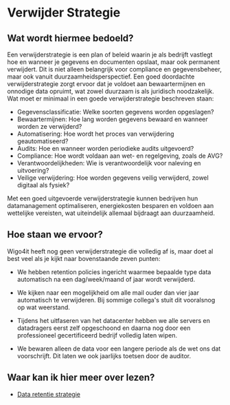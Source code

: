 # Verwijder Strategie

## Wat wordt hiermee bedoeld?
Een verwijderstrategie is een plan of beleid waarin je als bedrijft vastlegt hoe en wanneer je gegevens en documenten opslaat, maar ook permanent verwijdert. Dit is niet alleen belangrijk voor compliance en gegevensbeheer, maar ook vanuit duurzaamheidsperspectief. Een goed doordachte verwijderstrategie zorgt ervoor dat je voldoet aan bewaartermijnen en onnodige data opruimt, wat zowel duurzaam is als juridisch noodzakelijk. Wat moet er minimaal in een goede verwijderstrategie beschreven staan: 

- Gegevensclassificatie: Welke soorten gegevens worden opgeslagen?
- Bewaartermijnen: Hoe lang worden gegevens bewaard en wanneer worden ze verwijderd?
- Automatisering: Hoe wordt het proces van verwijdering geautomatiseerd?
- Audits: Hoe en wanneer worden periodieke audits uitgevoerd?
- Compliance: Hoe wordt voldaan aan wet- en regelgeving, zoals de AVG?
- Verantwoordelijkheden: Wie is verantwoordelijk voor naleving en uitvoering?
- Veilige verwijdering: Hoe worden gegevens veilig verwijderd, zowel digitaal als fysiek?

Met een goed uitgevoerde verwijderstrategie kunnen bedrijven hun datamanagement optimaliseren, energiekosten besparen en voldoen aan wettelijke vereisten, wat uiteindelijk allemaal bijdraagt aan duurzaamheid.

## Hoe staan we ervoor?
Wigo4it heeft nog geen verwijderstrategie die volledig af is, maar doet al best veel als je kijkt naar bovenstaande zeven punten:

- We hebben retention policies ingericht waarmee bepaalde type data automatisch na een dag/week/maand of jaar wordt verwijderd.

- We kijken naar een mogelijkheid om alle mail ouder dan vier jaar automatisch te verwijderen. Bij sommige collega's stuit dit vooralsnog op wat weerstand. 

- Tijdens het uitfaseren van het datacenter hebben we alle servers en datadragers eerst zelf opgeschoond en daarna nog door een professioneel gecertificeerd bedrijf volledig laten wipen. 

- We bewaren alleen de data voor een langere periode als de wet ons dat voorschrijft. Dit laten we ook jaarlijks toetsen door de auditor. 

## Waar kan ik hier meer over lezen?
- [Data retentie strategie](https://www.pwc.nl/nl/themas/blogs/in-vijf-stappen-naar-een-verantwoorde-dataretentie.html)